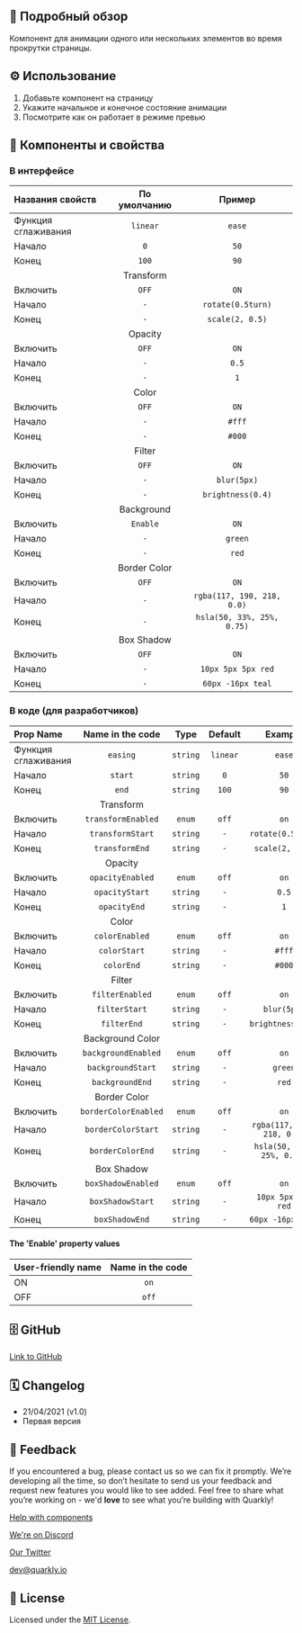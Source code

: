 ## 📖 Подробный обзор

Компонент для анимации одного или нескольких элементов во время прокрутки страницы.

## ⚙️ Использование

1.  Добавьте компонент на страницу
2.  Укажите начальное и конечное состояние анимации
3.  Посмотрите как он работает в режиме превью

## 🧩 Компоненты и свойства

### В интерфейсе

| Названия свойств    | По умолчанию |           Пример           |
| :------------------ | :----------: | :------------------------: |
| Функция сглаживания |   `linear`   |           `ease`           |
| Начало              |     `0`      |            `50`            |
| Конец               |    `100`     |            `90`            |
|                     |  Transform   |                            |
| Включить            |    `OFF`     |            `ON`            |
| Начало              |     `-`      |     `rotate(0.5turn)`      |
| Конец               |     `-`      |      `scale(2, 0.5)`       |
|                     |   Opacity    |                            |
| Включить            |    `OFF`     |            `ON`            |
| Начало              |     `-`      |           `0.5`            |
| Конец               |     `-`      |            `1`             |
|                     |    Color     |                            |
| Включить            |    `OFF`     |            `ON`            |
| Начало              |     `-`      |           `#fff`           |
| Конец               |     `-`      |           `#000`           |
|                     |    Filter    |                            |
| Включить            |    `OFF`     |            `ON`            |
| Начало              |     `-`      |        `blur(5px)`         |
| Конец               |     `-`      |     `brightness(0.4)`      |
|                     |  Background  |                            |
| Включить            |   `Enable`   |            `ON`            |
| Начало              |     `-`      |          `green`           |
| Конец               |     `-`      |           `red`            |
|                     | Border Color |                            |
| Включить            |    `OFF`     |            `ON`            |
| Начало              |     `-`      | `rgba(117, 190, 218, 0.0)` |
| Конец               |     `-`      | `hsla(50, 33%, 25%, 0.75)` |
|                     |  Box Shadow  |                            |
| Включить            |    `OFF`     |            `ON`            |
| Начало              |     `-`      |     `10px 5px 5px red`     |
| Конец               |     `-`      |     `60px -16px teal`      |

### В коде (для разработчиков)

| Prop Name           |   Name in the code   |   Type   | Default  |          Example           |
| :------------------ | :------------------: | :------: | :------: | :------------------------: |
| Функция сглаживания |       `easing`       | `string` | `linear` |           `ease`           |
| Начало              |       `start`        | `string` |   `0`    |            `50`            |
| Конец               |        `end`         | `string` |  `100`   |            `90`            |
|                     |      Transform       |          |          |                            |
| Включить            |  `transformEnabled`  |  `enum`  |  `off`   |            `on`            |
| Начало              |   `transformStart`   | `string` |   `-`    |     `rotate(0.5turn)`      |
| Конец               |    `transformEnd`    | `string` |   `-`    |      `scale(2, 0.5)`       |
|                     |       Opacity        |          |          |                            |
| Включить            |   `opacityEnabled`   |  `enum`  |  `off`   |            `on`            |
| Начало              |    `opacityStart`    | `string` |   `-`    |           `0.5`            |
| Конец               |     `opacityEnd`     | `string` |   `-`    |            `1`             |
|                     |        Color         |          |          |                            |
| Включить            |    `colorEnabled`    |  `enum`  |  `off`   |            `on`            |
| Начало              |     `colorStart`     | `string` |   `-`    |           `#fff`           |
| Конец               |      `colorEnd`      | `string` |   `-`    |           `#000`           |
|                     |        Filter        |          |          |                            |
| Включить            |   `filterEnabled`    |  `enum`  |  `off`   |            `on`            |
| Начало              |    `filterStart`     | `string` |   `-`    |        `blur(5px)`         |
| Конец               |     `filterEnd`      | `string` |   `-`    |     `brightness(0.4)`      |
|                     |   Background Color   |          |          |                            |
| Включить            | `backgroundEnabled`  |  `enum`  |  `off`   |            `on`            |
| Начало              |  `backgroundStart`   | `string` |   `-`    |          `green`           |
| Конец               |   `backgroundEnd`    | `string` |   `-`    |           `red`            |
|                     |     Border Color     |          |          |                            |
| Включить            | `borderColorEnabled` |  `enum`  |  `off`   |            `on`            |
| Начало              |  `borderColorStart`  | `string` |   `-`    | `rgba(117, 190, 218, 0.0)` |
| Конец               |   `borderColorEnd`   | `string` |   `-`    | `hsla(50, 33%, 25%, 0.75)` |
|                     |      Box Shadow      |          |          |                            |
| Включить            |  `boxShadowEnabled`  |  `enum`  |  `off`   |            `on`            |
| Начало              |   `boxShadowStart`   | `string` |   `-`    |     `10px 5px 5px red`     |
| Конец               |    `boxShadowEnd`    | `string` |   `-`    |     `60px -16px teal`      |

#### The 'Enable' property values

| User-friendly name | Name in the code |
| :----------------- | :--------------: |
| ON                 |       `on`       |
| OFF                |      `off`       |

## 🗄 GitHub

[Link to GitHub](https://github.com/quarkly/community-kit/tree/master/src/ScrollAnimation)

## 🗓 Changelog

-   21/04/2021 (v1.0)
-   Первая версия

## 📮 Feedback

If you encountered a bug, please contact us so we can fix it promptly. We’re developing all the time, so don’t hesitate to send us your feedback and request new features you would like to see added. Feel free to share what you’re working on - we'd **love** to see what you’re building with Quarkly!

[Help with components](https://community.quarkly.io/c/requests/11)

[We're on Discord](https://discord.gg/SuF9vCMJGW)

[Our Twitter](https://twitter.com/quarklyapp)

[dev@quarkly.io](mailto:dev@quarkly.io)

## 📝 License

Licensed under the [MIT License](https://raw.githubusercontent.com/quarkly/community-kit/master/LICENSE).

